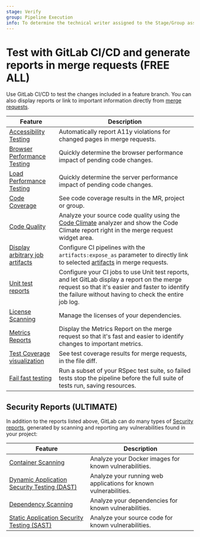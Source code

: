 ```yaml
---
stage: Verify
group: Pipeline Execution
info: To determine the technical writer assigned to the Stage/Group associated with this page, see https://about.gitlab.com/handbook/product/ux/technical-writing/#assignments
---
```


# Test with GitLab CI/CD and generate reports in merge requests **(FREE ALL)**

Use GitLab CI/CD to test the changes included in a feature branch. You can also
display reports or link to important information directly from [merge requests](../../user/project/merge_requests/index.md).

| Feature                                                                 | Description |
|-------------------------------------------------------------------------|-------------|
| [Accessibility Testing](accessibility_testing.md)                       | Automatically report A11y violations for changed pages in merge requests. |
| [Browser Performance Testing](browser_performance_testing.md)           | Quickly determine the browser performance impact of pending code changes. |
| [Load Performance Testing](load_performance_testing.md)                 | Quickly determine the server performance impact of pending code changes. |
| [Code Coverage](code_coverage.md)                                       | See code coverage results in the MR, project or group. |
| [Code Quality](code_quality.md)                                         | Analyze your source code quality using the [Code Climate](https://codeclimate.com/) analyzer and show the Code Climate report right in the merge request widget area. |
| [Display arbitrary job artifacts](../yaml/index.md#artifactsexpose_as)  | Configure CI pipelines with the `artifacts:expose_as` parameter to directly link to selected [artifacts](../jobs/job_artifacts.md) in merge requests. |
| [Unit test reports](unit_test_reports.md)                               | Configure your CI jobs to use Unit test reports, and let GitLab display a report on the merge request so that it's easier and faster to identify the failure without having to check the entire job log. |
| [License Scanning](../../user/compliance/license_scanning_of_cyclonedx_files/index.md) | Manage the licenses of your dependencies. |
| [Metrics Reports](metrics_reports.md)                                   | Display the Metrics Report on the merge request so that it's fast and easier to identify changes to important metrics. |
| [Test Coverage visualization](test_coverage_visualization.md)           | See test coverage results for merge requests, in the file diff. |
| [Fail fast testing](fail_fast_testing.md)                               | Run a subset of your RSpec test suite, so failed tests stop the pipeline before the full suite of tests run, saving resources. |

## Security Reports **(ULTIMATE)**

In addition to the reports listed above, GitLab can do many types of [Security reports](../../user/application_security/index.md),
generated by scanning and reporting any vulnerabilities found in your project:

| Feature                                                                                      | Description |
|----------------------------------------------------------------------------------------------|-------------|
| [Container Scanning](../../user/application_security/container_scanning/index.md)            | Analyze your Docker images for known vulnerabilities. |
| [Dynamic Application Security Testing (DAST)](../../user/application_security/dast/index.md) | Analyze your running web applications for known vulnerabilities. |
| [Dependency Scanning](../../user/application_security/dependency_scanning/index.md)          | Analyze your dependencies for known vulnerabilities. |
| [Static Application Security Testing (SAST)](../../user/application_security/sast/index.md)  | Analyze your source code for known vulnerabilities. |
